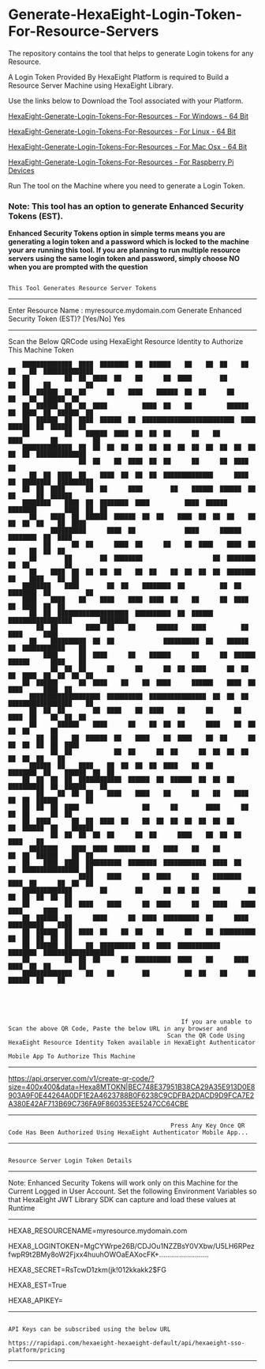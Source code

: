 # Generate-HexaEight-Login-Token-For-Resource-Servers
The repository contains the tool that helps to generate Login tokens for any Resource.

A Login Token Provided By HexaEight Platform is required to Build a Resource Server Machine using HexaEight Library. 

Use the links below to Download the Tool associated with your Platform.

[HexaEight-Generate-Login-Tokens-For-Resources - For Windows - 64 Bit](https://www.hexaeight.com/downloads/Generate-Login-Tokens-For-Resources/win-x64/HexaEight-Generate-Login-Tokens-For-Resources-win-x64.zip)

[HexaEight-Generate-Login-Tokens-For-Resources - For Linux - 64 Bit](https://www.hexaeight.com/downloads/Generate-Login-Tokens-For-Resources/linux-x64/HexaEight-Generate-Login-Tokens-For-Resources-linux-x64.zip)

[HexaEight-Generate-Login-Tokens-For-Resources - For Mac Osx - 64 Bit](https://www.hexaeight.com/downloads/Generate-Login-Tokens-For-Resources/osx-x64/HexaEight-Generate-Login-Tokens-For-Resources-osx-x64.zip)

[HexaEight-Generate-Login-Tokens-For-Resources - For Raspberry Pi Devices ](https://www.hexaeight.com/downloads/Generate-Login-Tokens-For-Resources/arm-x64/HexaEight-Generate-Login-Tokens-For-Resources-arm-x64.zip)

Run The tool on the Machine where you need to generate a Login Token.  

### Note: This tool has an option to generate Enhanced Security Tokens (EST).  

**Enhanced Security Tokens option in simple terms means you are generating a login token and a password which is locked to the machine your are running this tool.  If you are planning to run multiple resource servers using the same login token and password, simply choose NO when you are prompted with the question**



                                                                          This Tool Generates Resource Server Tokens


-------------------------------------------------------------------------------------------------------------------------------------------------------------

Enter Resource Name : myresource.mydomain.com
Generate Enhanced Security Token (EST)? [Yes/No] Yes

-------------------------------------------------------------------------------------------------------------------------------------------------------------


Scan the Below QRCode using HexaEight Resource Identity to Authorize This Machine Token





        ██████████████  ████  ████████  ██  ██████    ██    ██  ██    ██  ██    ██  ██████████████
        ██          ██  ██  ████  ██    ██      ██  ████        ██        ██  ██    ██          ██
        ██  ██████  ██  ██      ██    ████    ██████  ██  ██      ██          ██    ██  ██████  ██
        ██  ██████  ██  ██  ████          ████  ██    ██          ██████  ██  ████  ██  ██████  ██
        ██  ██████  ██  ████  ██████  ██  ██████████████████████████  ████  ██████  ██  ██████  ██
        ██          ██    ██████  ████  ██  ██  ██      ██    ██        ████        ██          ██
        ██████████████  ██  ██  ██  ██  ██  ██  ██  ██  ██  ██  ██  ██  ██  ██  ██  ██████████████
                        ██  ██    ██  ████  ██  ██      ██      ██  ████    ██
          ██  ██  ████  ██    ████  ██  ██  ██  ██████████████      ████  ██  ████████  ██████████
        ██  ██  ████      ██  ██      ████        ██    ██████  ██████  ██      ██      ██  ██████
        ████████    ████  ██  ████████  ████          ████  ██████    ████████        ████  ██  ██
          ██    ████  ██  ██████  ██████  ██  ██    ████  ██  ██  ██    ██  ██  ██  ██    ██  ████
                ██████████      ████  ██              ████      ██████  ████████  ██  ████
              ██      ██  ██      ████  ██      ██    ██  ████    ████  ██  ██    ██  ██  ██
          ██        ██        ██  ████████                    ██  ████████    ██  ██          ██
          ██    ████  ██  ██  ██  ██    ██  ██    ██  ██  ██  ██  ████████  ██    ████    ██  ██
        ████████    ████        ██  ██    ████████  ██          ██  ██    ████████  ██          ██
        ████    ████    ██    ████    ████  ████  ██    ██      ██  ████      ██  ████  ██  ██
          ██  ██  ████████████████████  ██████████  ██  ██████  ██████████████████        ████████
            ██  ██        ████  ██    ██      ██████    ████          ██          ████      ████
          ██    ██████████  ██  ██              ██████████  ██    ██████  ██  ████████████    ██
              ████      ██  ████      ██    ██████      ██      ██  ██████  ██████      ████    ██
                ██  ██  ██      ██      ██      ██  ██  ████      ██  ██  ██  ████  ██  ██  ██  ██
        ██  ██████      ██  ████    ██    ██  ████      ██████    ████  ██    ████      ████  ██
          ████████████████████  ██████████  ████████████████  ██  ██  ██  ██████████████████    ██
          ██  ██  ██        ██  ████    ██  ████    ██      ██      ██  ████  ██    ██  ██  ██
          ██      ██████    ████      ██    ██  ██  ██      ████    ██  ██      ██  ██      ██
            ██  ██    ██  ██████  ██    ████    ██  ████    ██  ██      ██  ██  ██  ██  ██  ████
                ██  ██            ██  ██      ██  ██      ██  ██  ██  ██      ██  ██  ██    ██
          ██████  ██    ████    ██  ██  ██  ██  ████    ██  ██      ████████  ██    ██████  ██  ██
        ██  ██  ██  ██  ████████████  ██████  ██  ██████  ██  ██  ██  ██████████  ██  ██████    ██
            ██    ██  ██  ██    ████    ████    ██      ██    ██    ████  ██  ██  ██████        ██
        ██  ██  ██  ████                  ██      ██        ████      ██  ██  ██      ██  ██
        ██  ████      ██  ██  ████  ██    ██  ██  ██  ██  ██  ██  ██      ██  ██████  ██    ██████
                ██  ██  ██  ██  ██      ██  ██      ████    ██  ██  ██      ████    ██
          ████████    ████  ████  ██████  ██    ████    ██    ██          ██  ██  ██████    ██  ██
        ██    ████  ████  ██████████  ████████  ████████████  ████  ██    ██  ████████████████  ██
                        ████    ████      ██  ████      ██    ████████    ████  ██      ██  ██  ██
        ██████████████        ██        ██      ██  ██  ██    ██        ██      ██  ██  ██  ██  ██
        ██          ██  ████    ████      ██  ████      ██    ████    ████    ████      ████
        ██  ██████  ██      ████      ██  ████  ██████████  ██      ████        ██████████    ████
        ██  ██████  ██  ████  ██    ██  ██    ██      ██    ██  ██████████    ██  ██  ██  ██  ██
        ██  ██████  ██    ██  ██████████  ██  ████  ████████████    ████████  ████████████████████
        ██          ██  ██  ██      ██  ██████████  ████    ██      ████    ████  ██  ██        ██
        ██████████████    ██    ██        ██          ██  ██    ██      ██    ██████  ██    ██





                                                     If you are unable to Scan the above QR Code, Paste the below URL in any browser and
                                                 Scan the QR Code Using HexaEight Resource Identity Token available in HexaEight Authenticator
                                                                             Mobile App To Authorize This Machine

-------------------------------------------------------------------------------------------------------------------------------------------------------------


https://api.qrserver.com/v1/create-qr-code/?size=400x400&data=Hexa8MTOKN|BEC748E37951B38CA29A35E913D0E8903A9F0E44264A0DF1E2A4623788B0F6238C9CDFBA2DACD9D9FCA7E2A380E42AF713B69C736FA9F860353EE5247CC64CBE


-------------------------------------------------------------------------------------------------------------------------------------------------------------


                                                  Press Any Key Once QR Code Has Been Authorized Using HexaEight Authenticator Mobile App...


-------------------------------------------------------------------------------------------------------------------------------------------------------------


                                                                              Resource Server Login Token Details


-------------------------------------------------------------------------------------------------------------------------------------------------------------


Note: Enhanced Security Tokens will work only on this Machine for the Current Logged in User Account.
Set the following Environment Variables so that HexaEight JWT Library SDK
can capture and load these values at Runtime


-------------------------------------------------------------------------------------------------------------------------------------------------------------

HEXA8_RESOURCENAME=myresource.mydomain.com

HEXA8_LOGINTOKEN=MgCYWrpe26B/CDJOu1NZZBsY0VXbw/U5LH6RPezfwpR9t2BMy8oW2Fjxx4huuhOWOaEAXocFK+.........................

HEXA8_SECRET=RsTcwD1zkm(jk!012kkakk2$FG

HEXA8_EST=True

HEXA8_APIKEY=<HexaEight Subscription API Key>



-------------------------------------------------------------------------------------------------------------------------------------------------------------

                                                                        API Keys can be subscribed using the below URL
                                                      https://rapidapi.com/hexaeight-hexaeight-default/api/hexaeight-sso-platform/pricing


-------------------------------------------------------------------------------------------------------------------------------------------------------------


